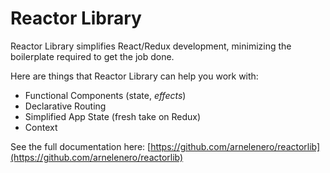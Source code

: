 # Reactor Library

Reactor Library simplifies React/Redux development, minimizing the boilerplate required to get the job done.

Here are things that Reactor Library can help you work with:

- Functional Components (state, _effects_)
- Declarative Routing
- Simplified App State (fresh take on Redux)
- Context

See the full documentation here: [https://github.com/arnelenero/reactorlib](https://github.com/arnelenero/reactorlib)
